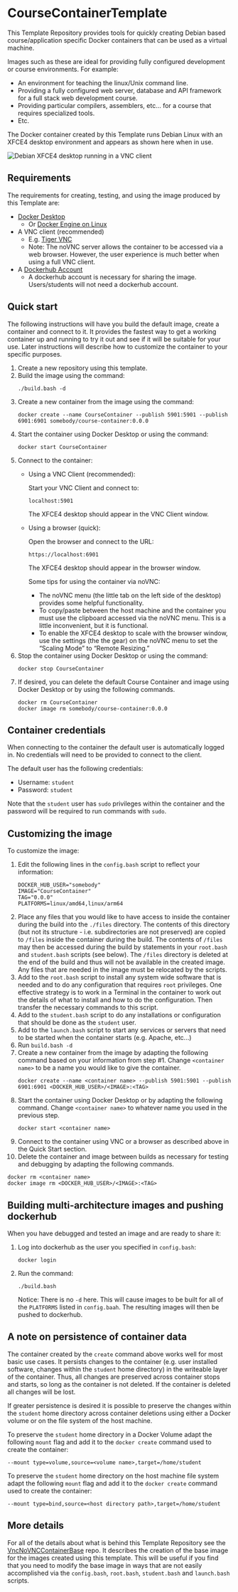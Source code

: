 # CourseContainerTemplate

This Template Repository provides tools for quickly creating Debian based course/application specific Docker containers that can be used as a virtual machine.  

Images such as these are ideal for providing fully configured development or course environments.  For example:
* An environment for teaching the linux/Unix command line.
* Providing a fully configured web server, database and API framework for a full stack web development course.
* Providing particular compilers, assemblers, etc... for a course that requires specialized tools.
* Etc.

The Docker container created by this Template runs Debian Linux with an XFCE4 desktop environment and appears as shown here when in use.

![Debian XFCE4 desktop running in a VNC client](desktop.jpg)

## Requirements

The requirements for creating, testing, and using the image produced by this Template are:
* [Docker Desktop](https://docs.docker.com/desktop/install/windows-install/)
  * Or [Docker Engine on Linux](https://docs.docker.com/engine/install/)
* A VNC client (recommended)
  * E.g. [Tiger VNC](https://sourceforge.net/projects/tigervnc/files/stable/)
  * Note: The noVNC server allows the container to be accessed via a web browser.  However, the user experience is much better when using a full VNC client.
* A [Dockerhub Account](https://hub.docker.com/)
  * A dockerhub account is necessary for sharing the image. Users/students will not need a dockerhub account.

## Quick start

The following instructions will have you build the default image, create a container and connect to it.  It provides the fastest way to get a working container up and running to try it out and see if it will be suitable for your use. Later instructions will describe how to customize the container to your specific purposes.

1. Create a new repository using this template.
2. Build the image using the command:
   ```
   ./build.bash -d
   ```
3. Create a new container from the image using the command:
   ```
   docker create --name CourseContainer --publish 5901:5901 --publish 6901:6901 somebody/course-container:0.0.0
   ```
4. Start the container using Docker Desktop or using the command:
   ```
   docker start CourseContainer
   ```
5. Connect to the container:
   * Using a VNC Client (recommended):
  
     Start your VNC Client and connect to:
     ```
     localhost:5901
     ```

     The XFCE4 desktop should appear in the VNC Client window.

   * Using a browser (quick):

     Open the browser and connect to the URL: 
     ```
     https://localhost:6901
     ```

     The XFCE4 desktop should appear in the browser window.  
 
     Some tips for using the container via noVNC:
     * The noVNC menu (the little tab on the left side of the desktop) provides some helpful functionality.
     * To copy/paste between the host machine and the container you must use the clipboard accessed via the noVNC menu. This is a little inconvenient, but it is functional.
     * To enable the XFCE4 desktop to scale with the browser window, use the settings (the the gear) on the noVNC menu to set the “Scaling Mode” to “Remote Resizing.”
6. Stop the container using Docker Desktop or using the command:
   ```
   docker stop CourseContainer
   ```
7. If desired, you can delete the default Course Container and image using Docker Desktop or by using the following commands.
   ```
   docker rm CourseContainer
   docker image rm somebody/course-container:0.0.0
   ```

## Container credentials

When connecting to the container the default user is automatically logged in.  No credentials will need to be provided to connect to the client. 

The default user has the following credentials:
* Username: `student`
* Password: `student`

Note that the `student` user has `sudo` privileges within the container and the password will be required to run commands with `sudo`.

## Customizing the image

To customize the image:

1. Edit the following lines in the `config.bash` script to reflect your information:
   ```
   DOCKER_HUB_USER="somebody"
   IMAGE="CourseContainer"
   TAG="0.0.0"
   PLATFORMS=linux/amd64,linux/arm64
   ```
2. Place any files that you would like to have access to inside the container during the build into the `./files` directory.  The contents of this directory (but not its structure - i.e. subdirectories are not preserved) are copied to `/files` inside the container during the build.  The contents of `/files` may then be accessed during the build by statements in your `root.bash` and `student.bash` scripts (see below).  The `/files` directory is deleted at the end of the build and thus will not be available in the created image.  Any files that are needed in the image must be relocated by the scripts.
3. Add to the `root.bash` script to install any system wide software that is needed and to do any configuration that requires `root` privileges.  One effective strategy is to work in a Terminal in the container to work out the details of what to install and how to do the configuration.  Then transfer the necessary commands to this script.
4. Add to the `student.bash` script to do any installations or configuration that should be done as the `student` user.
5. Add to the `launch.bash` script to start any services or servers that need to be started when the container starts (e.g. Apache, etc...)
6. Run `build.bash -d` 
7. Create a new container from the image by adapting the following command based on your information from step #1.  Change `<container name>` to be a name you would like to give the container.
   ```
   docker create --name <container name> --publish 5901:5901 --publish 6901:6901 <DOCKER_HUB_USER>/<IMAGE>:<TAG>
   ```
8. Start the container using Docker Desktop or by adapting the following command.  Change `<container name>` to whatever name you used in the previous step.
   ```
   docker start <container name>
   ```
9. Connect to the container using VNC or a browser as described above in the Quick Start section.
10. Delete the container and image between builds as necessary for testing and debugging by adapting the following commands.
   ```
   docker rm <container name>
   docker image rm <DOCKER_HUB_USER>/<IMAGE>:<TAG>
   ```
   
## Building multi-architecture images and pushing dockerhub

When you have debugged and tested an image and are ready to share it:

1. Log into dockerhub as the user you specified in `config.bash`:
   ```
   docker login
   ```
2. Run the command:
   ```
   ./build.bash
   ```
   Notice: There is no `-d` here.  This will cause images to be built for all of the `PLATFORMS` listed in `config.baah`.  The resulting images will then be pushed to dockerhub.

## A note on persistence of container data

The container created by the `create` command above works well for most basic use cases. It persists changes to the container (e.g. user installed software, changes within the `student` home directory) in the writeable layer of the container.  Thus, all changes are preserved across container stops and starts, so long as the container is not deleted.  If the container is deleted all changes will be lost. 

If greater persistence is desired it is possible to preserve the changes within the `student` home directory across container deletions using either a Docker volume or on the file system of the host machine.  

To preserve the `student` home directory in a Docker Volume adapt the following `mount` flag and add it to the `docker create` command used to create the container:

```
--mount type=volume,source=<volume name>,target=/home/student
```

To preserve the `student` home directory on the host machine file system adapt the following `mount` flag and add it to the `docker create` command used to create the container:

```
--mount type=bind,source=<host directory path>,target=/home/student
```

## More details

For all of the details about what is behind this Template Repository see the [VncNoVNCContainerBase](https://github.com/braughtg/VncNoVncContainerBase) repo. It describes the creation of the base image for the images created using this template.  This will be useful if you find that you need to modify the base image in ways that are not easily accomplished via the `config.bash`, `root.bash`, `student.bash` and `launch.bash` scripts.
